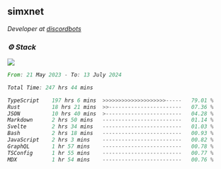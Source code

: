 <h2>simxnet</h2>
<p><em>Developer at <a href="https://github.com/dbotslist">discordbots</a></p>

### ⚙️ Stack
![](https://skillicons.dev/icons?i=git,docker,js,ts,cloudflare,css,deno,express,cpp,rust,arduino,graphql,html,nestjs,react,apollo,bash,lua,nextjs,nodejs,ps,powershell,neovim,postgres,tailwind,prisma)

<!--START_SECTION:waka-->

```rust
From: 21 May 2023 - To: 13 July 2024

Total Time: 247 hrs 44 mins

TypeScript    197 hrs 6 mins  >>>>>>>>>>>>>>>>>>>>-----   79.01 %
Rust          18 hrs 21 mins  >>-----------------------   07.36 %
JSON          10 hrs 40 mins  >------------------------   04.28 %
Markdown      2 hrs 50 mins   -------------------------   01.14 %
Svelte        2 hrs 34 mins   -------------------------   01.03 %
Bash          2 hrs 18 mins   -------------------------   00.93 %
JavaScript    2 hrs 3 mins    -------------------------   00.82 %
GraphQL       1 hr 57 mins    -------------------------   00.78 %
TSConfig      1 hr 55 mins    -------------------------   00.77 %
MDX           1 hr 54 mins    -------------------------   00.76 %
```

<!--END_SECTION:waka-->


<!--
<p align="center">
     <a href="https://discord.gg/HhybNhchcC"><img src="https://invidget.switchblade.xyz/sejc7TnX6N" align="center" ><a>
</p> 
-->
